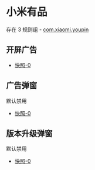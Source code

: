 # 小米有品

存在 3 规则组 - [com.xiaomi.youpin](/src/apps/com.xiaomi.youpin.ts)

## 开屏广告

- [快照-0](https://i.gkd.li/import/12836717)

## 广告弹窗

默认禁用

- [快照-0](https://i.gkd.li/import/12836727)

## 版本升级弹窗

默认禁用

- [快照-0](https://i.gkd.li/import/12836775)
